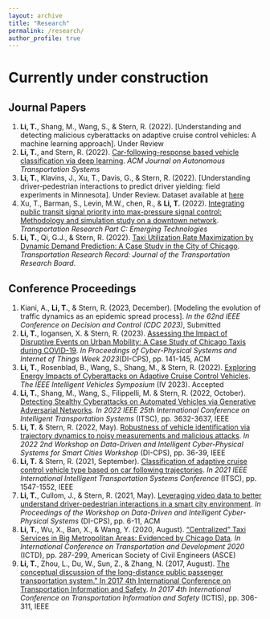 ```yaml
---
layout: archive
title: "Research"
permalink: /research/
author_profile: true
---
```


Currently under construction
====


## Journal Papers
1. **Li, T.**, Shang, M., Wang, S., & Stern, R. (2022). [Understanding and detecting malicious cyberattacks on adaptive cruise control vehicles: A machine learning approach]. Under Review
2. **Li, T.**, and Stern, R. (2022). [Car-following-response based vehicle classification via deep learning](https://dl.acm.org/doi/abs/10.1145/3603369). *ACM Journal on Autonomous Transportation Systems*
3. **Li, T.**, Klavins, J., Xu, T., Davis, G., & Stern, R. (2022). [Understanding driver-pedestrian interactions to predict driver yielding: field experiments in Minnesota]. Under Review. Dataset available at [here](https://www.researchgate.net/publication/371488219_Naturalistic_open-source_pedestrian-driver_yielding_dataset_collected_in_Minnesota)
4. Xu, T., Barman, S., Levin, M.W., chen, R., & **Li, T.** (2022). [Integrating public transit signal priority into max-pressure signal control: Methodology and simulation study on a downtown network](https://www.sciencedirect.com/science/article/pii/S0968090X22000602). *Transportation Research Part C: Emerging Technologies*
5. **Li, T.**, Qi, G.J., & Stern, R. (2022). [Taxi Utilization Rate Maximization by Dynamic Demand Prediction: A Case Study in the City of Chicago](https://journals.sagepub.com/doi/full/10.1177/03611981211059769). *Transportation Research Record: Journal of the Transportation Research Board*. 




## Conference Proceedings
1. Kiani, A., **Li, T.**, & Stern, R. (2023, December). [Modeling the evolution of traffic dynamics as an epidemic spread process]. *In the 62nd IEEE Conference on Decision and Control (CDC 2023)*, Submitted
2. **Li, T.**, Iogansen, X. & Stern, R. (2023). [Assessing the Impact of Disruptive Events on Urban Mobility: A Case Study of Chicago Taxis during COVID-19](https://dl.acm.org/doi/abs/10.1145/3576914.3587708). *In Proceedings of Cyber-Physical Systems and Internet of Things Week 2023*(DI-CPS), pp. 141-145, ACM
3. **Li, T.**, Rosenblad, B., Wang, S., Shang, M., & Stern, R. (2022). [Exploring Energy Impacts of Cyberattacks on Adaptive Cruise Control
Vehicles](https://www.researchgate.net/publication/371472640_Exploring_Energy_Impacts_of_Cyberattacks_on_Adaptive_Cruise_Control_Vehicles). *The IEEE Intelligent Vehicles Symposium* (IV 2023). Accepted
4. **Li, T.**, Shang, M., Wang, S., Filippelli, M.  & Stern, R. (2022, October). [Detecting Stealthy Cyberattacks on Automated Vehicles via Generative Adversarial Networks](https://ieeexplore.ieee.org/abstract/document/9922128). *In 2022 IEEE 25th International Conference on Intelligent Transportation Systems* (ITSC), pp. 3632-3637, IEEE
5. **Li, T.** & Stern, R. (2022, May). [Robustness of vehicle identification via trajectory dynamics to noisy measurements and malicious attacks](https://ieeexplore.ieee.org/abstract/document/9805368). *In 2022 2nd Workshop on Data-Driven and Intelligent Cyber-Physical Systems for Smart Cities Workshop* (DI-CPS), pp. 36-39, IEEE
6. **Li, T.** & Stern, R. (2021, September). [Classification of adaptive cruise control vehicle type based on car following trajectories](https://ieeexplore.ieee.org/abstract/document/9564462). *In 2021 IEEE International Intelligent Transportation Systems Conference* (ITSC), pp. 1547-1552, IEEE
7. **Li, T.**, Cullom, J., & Stern, R. (2021, May). [Leveraging video data to better understand driver-pedestrian interactions in a smart city environment](https://dl.acm.org/doi/abs/10.1145/3459609.3460524). *In Proceedings of the Workshop on Data-Driven and Intelligent Cyber-Physical Systems* (DI-CPS), pp. 6-11, ACM
8. **Li, T.**, Wu, X., Ban, X., & Wang, Y. (2020, August). [“Centralized” Taxi Services in Big Metropolitan Areas: Evidenced by Chicago Data](https://ascelibrary.org/doi/abs/10.1061/9780784483169.024). *In International Conference on Transportation and Development 2020* (ICTD), pp. 287-299, American Society of Civil Engineers (ASCE)
9. **Li, T.**, Zhou, L., Du, W., Sun, Z., & Zhang, N. (2017, August). [The conceptual discussion of the long-distance public passenger transportation system." In 2017 4th International Conference on Transportation Information and Safety](https://ieeexplore.ieee.org/abstract/document/8047781). *In 2017 4th International Conference on Transportation Information and Safety* (ICTIS), pp. 306-311, IEEE


<br/>
<script type='text/javascript' id='clustrmaps' src='//cdn.clustrmaps.com/map_v2.js?cl=ffffff&w=a&t=tt&d=mOLq8ml6_8GeJFfRaOGlKt1qOHfyBzpQU0YGiQEZeOA'></script>


